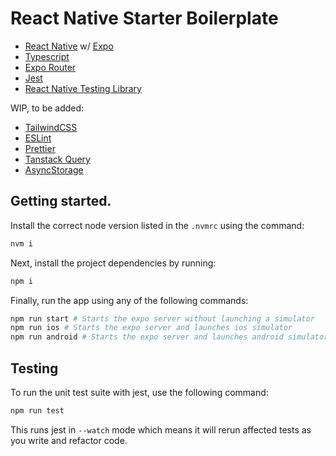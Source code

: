 # React Native Starter Boilerplate

- [React Native](https://reactnative.dev/) w/ [Expo](https://expo.dev/)
- [Typescript](https://www.typescriptlang.org/)
- [Expo Router](https://expo.github.io/router/docs/)
- [Jest](https://jestjs.io/)
- [React Native Testing Library](https://callstack.github.io/react-native-testing-library/)

WIP, to be added:
- [TailwindCSS](https://tailwindcss.com/)
- [ESLint](https://eslint.org/)
- [Prettier](https://prettier.io/)
- [Tanstack Query](https://tanstack.com/query/v5/docs/framework/react/react-native)
- [AsyncStorage](https://react-native-async-storage.github.io/async-storage/docs/usage)

## Getting started.

Install the correct node version listed in the `.nvmrc` using the command:

```sh
nvm i
```

Next, install the project dependencies by running:

```sh
npm i
```

Finally, run the app using any of the following commands:

```sh
npm run start # Starts the expo server without launching a simulator
npm run ios # Starts the expo server and launches ios simulator
npm run android # Starts the expo server and launches android simulator
```

## Testing

To run the unit test suite with jest, use the following command:

```sh
npm run test
```

This runs jest in `--watch` mode which means it will rerun affected tests as you write and refactor code.
